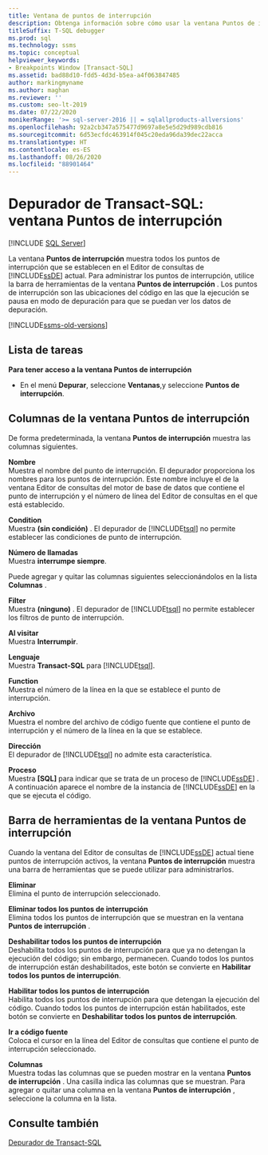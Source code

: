 ```yaml
---
title: Ventana de puntos de interrupción
description: Obtenga información sobre cómo usar la ventana Puntos de interrupción del Editor de consultas del motor de base de datos para administrar los puntos de interrupción del depurador de Transact-SQL.
titleSuffix: T-SQL debugger
ms.prod: sql
ms.technology: ssms
ms.topic: conceptual
helpviewer_keywords:
- Breakpoints Window [Transact-SQL]
ms.assetid: bad88d10-fdd5-4d3d-b5ea-a4f063847485
author: markingmyname
ms.author: maghan
ms.reviewer: ''
ms.custom: seo-lt-2019
ms.date: 07/22/2020
monikerRange: '>= sql-server-2016 || = sqlallproducts-allversions'
ms.openlocfilehash: 92a2cb347a575477d9697a8e5e5d29d989cdb816
ms.sourcegitcommit: 6d53ecfdc463914f045c20eda96da39dec22acca
ms.translationtype: HT
ms.contentlocale: es-ES
ms.lasthandoff: 08/26/2020
ms.locfileid: "88901464"
---
```

# <a name="transact-sql-debugger---breakpoints-window"></a>Depurador de Transact-SQL: ventana Puntos de interrupción

 [!INCLUDE [SQL Server](../../includes/applies-to-version/sqlserver.md)]

La ventana **Puntos de interrupción** muestra todos los puntos de interrupción que se establecen en el Editor de consultas de [!INCLUDE[ssDE](../../includes/ssde-md.md)] actual. Para administrar los puntos de interrupción, utilice la barra de herramientas de la ventana **Puntos de interrupción** . Los puntos de interrupción son las ubicaciones del código en las que la ejecución se pausa en modo de depuración para que se puedan ver los datos de depuración.

[!INCLUDE[ssms-old-versions](../../includes/ssms-old-versions.md)]

## <a name="task-list"></a>Lista de tareas

**Para tener acceso a la ventana Puntos de interrupción**

- En el menú **Depurar**, seleccione **Ventanas**,y seleccione **Puntos de interrupción**.

## <a name="breakpoints-window-columns"></a>Columnas de la ventana Puntos de interrupción

De forma predeterminada, la ventana **Puntos de interrupción** muestra las columnas siguientes.  

**Nombre**  
Muestra el nombre del punto de interrupción. El depurador proporciona los nombres para los puntos de interrupción. Este nombre incluye el de la ventana Editor de consultas del motor de base de datos que contiene el punto de interrupción y el número de línea del Editor de consultas en el que está establecido.  

**Condition**  
Muestra **(sin condición)** . El depurador de [!INCLUDE[tsql](../../includes/tsql-md.md)] no permite establecer las condiciones de punto de interrupción.

**Número de llamadas**  
Muestra **interrumpe siempre**.

Puede agregar y quitar las columnas siguientes seleccionándolos en la lista **Columnas** .  

**Filter**  
Muestra **(ninguno)** . El depurador de [!INCLUDE[tsql](../../includes/tsql-md.md)] no permite establecer los filtros de punto de interrupción.

**Al visitar**  
Muestra **Interrumpir**.

**Lenguaje**  
Muestra **Transact-SQL** para [!INCLUDE[tsql](../../includes/tsql-md.md)].  

**Function**  
Muestra el número de la línea en la que se establece el punto de interrupción.  

**Archivo**  
Muestra el nombre del archivo de código fuente que contiene el punto de interrupción y el número de la línea en la que se establece.

**Dirección**  
El depurador de [!INCLUDE[tsql](../../includes/tsql-md.md)] no admite esta característica.  

**Proceso**  
Muestra **[SQL]** para indicar que se trata de un proceso de [!INCLUDE[ssDE](../../includes/ssde-md.md)] . A continuación aparece el nombre de la instancia de [!INCLUDE[ssDE](../../includes/ssde-md.md)] en la que se ejecuta el código.

## <a name="breakpoints-window-toolbar"></a>Barra de herramientas de la ventana Puntos de interrupción

Cuando la ventana del Editor de consultas de [!INCLUDE[ssDE](../../includes/ssde-md.md)] actual tiene puntos de interrupción activos, la ventana **Puntos de interrupción** muestra una barra de herramientas que se puede utilizar para administrarlos.

**Eliminar**  
Elimina el punto de interrupción seleccionado.

**Eliminar todos los puntos de interrupción**  
Elimina todos los puntos de interrupción que se muestran en la ventana **Puntos de interrupción** .  

**Deshabilitar todos los puntos de interrupción**  
Deshabilita todos los puntos de interrupción para que ya no detengan la ejecución del código; sin embargo, permanecen. Cuando todos los puntos de interrupción están deshabilitados, este botón se convierte en **Habilitar todos los puntos de interrupción**.

**Habilitar todos los puntos de interrupción**  
Habilita todos los puntos de interrupción para que detengan la ejecución del código. Cuando todos los puntos de interrupción están habilitados, este botón se convierte en **Deshabilitar todos los puntos de interrupción**.  

**Ir a código fuente**  
Coloca el cursor en la línea del Editor de consultas que contiene el punto de interrupción seleccionado.

**Columnas**  
Muestra todas las columnas que se pueden mostrar en la ventana **Puntos de interrupción** . Una casilla indica las columnas que se muestran. Para agregar o quitar una columna en la ventana **Puntos de interrupción** , seleccione la columna en la lista.

## <a name="see-also"></a>Consulte también

[Depurador de Transact-SQL](../../relational-databases/scripting/transact-sql-debugger.md)
